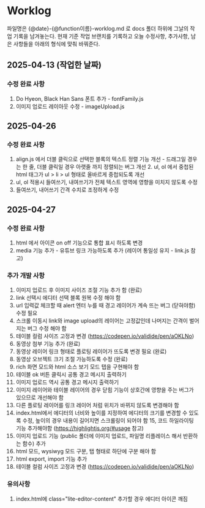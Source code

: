 
# Worklog
파일명은 {@date}-{@function이름}-worklog.md 로 docs 폴더 하위에 그날의 작업 기록을 남겨놓는다. 
현재 기준 작업 브랜치를 기록하고 오늘 수정사항, 추가사항, 남은 사항들을 아래의 형식에 맞춰 바꿔준다.

## 2025-04-13 (작업한 날짜)

### 수정 완료 사항 
1. Do Hyeon, Black Han Sans 폰트 추가 - fontFamily.js
2. 이미지 업로드 레이아웃 수정 - imageUpload.js


## 2025-04-26 

### 수정 완료 사항 
1. align.js 에서 더블 클릭으로 선택한 블록의 텍스트 정렬 기능 개선 - 드래그일 경우는 한 줄, 더블 클릭일 경우 아랫줄 까지 정렬되는 버그 개선 2. ul, ol 에서 중첩된 html 태그가 ul > li > ul 형태로 올바르게 중첩되도록 개선 
3. ul, ol 적용시 들여쓰기, 내여쓰기가 전체 텍스트 영역에 영향을 미치지 않도록 수정 
4. 들여쓰기, 내어쓰기 간격 수치로 조정하게 수정 

## 2025-04-27 

### 수정 완료 사항 
1. html 에서 아이콘 on off 기능으로 통합 표시 하도록 변경 
2. media 기능 추가 - 유튜브 링크 가능하도록 추가 (레이어 통일성 유지 - link.js 참고)

### 추가 개발 사항 
1. 이미지 업로드 후 이미지 사이즈 조절 기능 추가 함  (완료)
2. link 선택시 에디터 선택 블록 원복 수정 해야 함 
3. url 입력값 체크할 때 alert 엔터 누를 때 경고 레이어가 계속 뜨는 버그 (닫혀야함) 수정 필요 
4. 스크롤 이동시 link와 image upload의 레이어는 고정값인데 나머지는 간격이 벌어지는 버그 수정 해야 함 
5. 테이블 컬럼 사이즈 고정과 변경 (https://codepen.io/validide/pen/aOKLNo) 
6. 동영상 첨부 기능 추가 (완료)
7. 동영상 레이어 링크 형태로 플로팅 레이어가 뜨도록 변경 필요 (완료)
8. 동영상 오브젝트 크기 조절 가능하도록 수정 (완료)
9. rich 화면 모드와 html 소스 보기 모드 탭을 구현해야 함
10. 테이블 ok 버튼 클릭시 공통 경고 메시지 출력하기 
11. 이미지 업로드 역시 공통 경고 메시지 출력하기 
12. 이미지 레이어와 테이블 레이어의 경우 닫힘 기능이 상호간에 영향을 주는 버그가 있으므로 개선해야 함 
13. 다른 플로팅 레이어를 링크 레이어 처럼 위치가 바뀌지 않도록 변경해야 함 
14. index.html에서 에디터의 너비와 높이를 지정하여 에디터의 크기를 변경할 수 있도록 수정, 높이의 경우 내용이 길어지면 스크롤링이 되어야 함 
15, 코드 하일라이팅 기능 추가해야함 (https://highlightjs.org/#usage 참고) 
16. 이미지 업로드 기능 (public 폴더에 이미지 업로드, 파일명 리플레이스 해서 반환하는 함수) 추가 
17. html 모드, wysiwyg 모드 구분, 탭 형태로 하단에 구분 해야 함 
18. html export, import 기능 추가 
19. 테이블 컬럼 사이즈 고정과 변경 (https://codepen.io/validide/pen/aOKLNo) 

### 유의사항 
1. index.html에 class="lite-editor-content" 추가할 경우 에디터 아이콘 깨짐 






